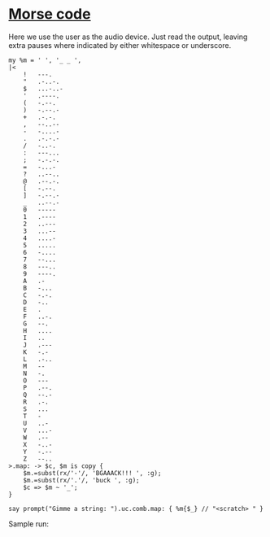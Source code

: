 [1]: http://rosettacode.org/wiki/Morse_code

# [Morse code][1]

Here we use the user as the audio device.
Just read the output, leaving extra pauses where indicated
by either whitespace or underscore.

```text
my %m = ' ', '_ _ ',
|<
    !	---.
    "	.-..-.
    $	...-..-
    '	.----.
    (	-.--.
    )	-.--.-
    +	.-.-.
    ,	--..--
    -	-....-
    .	.-.-.-
    /	-..-.
    :	---...
    ;	-.-.-.
    =	-...-
    ?	..--..
    @	.--.-.
    [	-.--.
    ]	-.--.-
    _	..--.-
    0	-----
    1	.----
    2	..---
    3	...--
    4	....-
    5	.....
    6	-....
    7	--...
    8	---..
    9	----.
    A	.-
    B	-...
    C	-.-.
    D	-..
    E	.
    F	..-.
    G	--.
    H	....
    I	..
    J	.---
    K	-.-
    L	.-..
    M	--
    N	-.
    O	---
    P	.--.
    Q	--.-
    R	.-.
    S	...
    T	-
    U	..-
    V	...-
    W	.--
    X	-..-
    Y	-.--
    Z	--..
>.map: -> $c, $m is copy {
    $m.=subst(rx/'-'/, 'BGAAACK!!! ', :g);
    $m.=subst(rx/'.'/, 'buck ', :g);
    $c => $m ~ '_';
}
 
say prompt("Gimme a string: ").uc.comb.map: { %m{$_} // "<scratch> " }
```


Sample run: